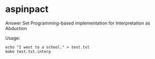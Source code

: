 # aspinpact
Answer Set Programming-based implementation for Interpretation as Abduction

Usage:

    echo "I went to a school." > test.txt
    make test.txt.interp
